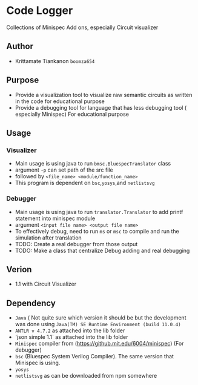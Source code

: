 # Code Logger
Collections of Minispec Add ons, especially Circuit visualizer

## Author
- Krittamate Tiankanon `boomza654`
## Purpose
- Provide a visualization tool to visualize raw semantic circuits as written in the code for educational purpose
- Provide a debugging tool for language that has less debugging tool ( especially Minispec) For educational purpose

## Usage
### Visualizer
  - Main usage is using java to run `bmsc.BluespecTranslator` class
  - argument `-p` can set path of the src file
  - followed by `<file_name> <module/function_name>`
  - This program is dependent on `bsc`,`yosys`,and `netlistsvg`
### Debugger
  - Main usage is using java to run `translator.Translator` to add printf statement into minispec module
  - argument `<input file name> <output file name>`
  - To effectively debug, need to run `ms` or `msc` to compile and run the simulation after translation
  - TODO: Create a real debugger from those output
  - TODO: Make a class that centralize Debug adding and real debugging
## Verion
- 1.1 with Circuit Visualizer
## Dependency
- `Java` ( Not quite sure which version it should be but the development was done using `Java(TM) SE Runtime Environment (build 11.0.4)`
- `ANTLR v 4.7.2` as attached into the lib folder
- 'json simple 1.1` as attached into the lib folder
- `Minispec` compiler from (https://github.mit.edu/6004/minispec) (For debugger)
- `bsc` (Bluespec System Verilog Compiler). The same version that Minispec is using.
- `yosys` 
- `netlistsvg` as can be downloaded from npm somewhere
